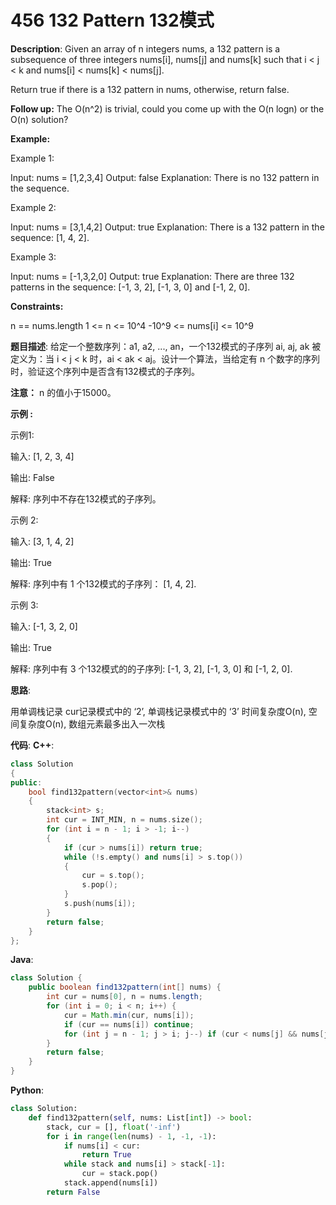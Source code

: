 # 456 132 Pattern 132模式

__Description__:
Given an array of n integers nums, a 132 pattern is a subsequence of three integers nums[i], nums[j] and nums[k] such that i < j < k and nums[i] < nums[k] < nums[j].

Return true if there is a 132 pattern in nums, otherwise, return false.

__Follow up:__
The O(n^2) is trivial, could you come up with the O(n logn) or the O(n) solution?

__Example:__

Example 1:

Input: nums = [1,2,3,4]
Output: false
Explanation: There is no 132 pattern in the sequence.

Example 2:

Input: nums = [3,1,4,2]
Output: true
Explanation: There is a 132 pattern in the sequence: [1, 4, 2].

Example 3:

Input: nums = [-1,3,2,0]
Output: true
Explanation: There are three 132 patterns in the sequence: [-1, 3, 2], [-1, 3, 0] and [-1, 2, 0].

__Constraints:__

n == nums.length
1 <= n <= 10^4
-10^9 <= nums[i] <= 10^9

__题目描述__:
给定一个整数序列：a1, a2, ..., an，一个132模式的子序列 ai, aj, ak 被定义为：当 i < j < k 时，ai < ak < aj。设计一个算法，当给定有 n 个数字的序列时，验证这个序列中是否含有132模式的子序列。

__注意：__
n 的值小于15000。

__示例 :__

示例1:

输入: [1, 2, 3, 4]

输出: False

解释: 序列中不存在132模式的子序列。

示例 2:

输入: [3, 1, 4, 2]

输出: True

解释: 序列中有 1 个132模式的子序列： [1, 4, 2].

示例 3:

输入: [-1, 3, 2, 0]

输出: True

解释: 序列中有 3 个132模式的的子序列: [-1, 3, 2], [-1, 3, 0] 和 [-1, 2, 0].

__思路__:

用单调栈记录
cur记录模式中的 ‘2’, 单调栈记录模式中的 ‘3’
时间复杂度O(n), 空间复杂度O(n), 数组元素最多出入一次栈

__代码__:
__C++__:

```C++
class Solution 
{
public:
    bool find132pattern(vector<int>& nums) 
    {
        stack<int> s;
        int cur = INT_MIN, n = nums.size();
        for (int i = n - 1; i > -1; i--)
        {
            if (cur > nums[i]) return true;
            while (!s.empty() and nums[i] > s.top())
            {
                cur = s.top();
                s.pop();
            }
            s.push(nums[i]);
        }
        return false;
    }
};
```

__Java__:

```Java
class Solution {
    public boolean find132pattern(int[] nums) {
        int cur = nums[0], n = nums.length;
        for (int i = 0; i < n; i++) {
            cur = Math.min(cur, nums[i]);
            if (cur == nums[i]) continue;
            for (int j = n - 1; j > i; j--) if (cur < nums[j] && nums[j] < nums[i]) return true;
        }
        return false;
    }
}
```

__Python__:

```Python
class Solution:
    def find132pattern(self, nums: List[int]) -> bool:
        stack, cur = [], float('-inf')
        for i in range(len(nums) - 1, -1, -1):
            if nums[i] < cur:
                return True
            while stack and nums[i] > stack[-1]:
                cur = stack.pop()
            stack.append(nums[i])
        return False
```
